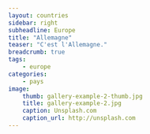 ```yaml
---
layout: countries
sidebar: right
subheadline: Europe
title: "Allemagne"
teaser: "C'est l'Allemagne."
breadcrumb: true
tags:
    - europe
categories:
    - pays
image:
    thumb: gallery-example-2-thumb.jpg
    title: gallery-example-2.jpg
    caption: Unsplash.com
    caption_url: http://unsplash.com
---
```


